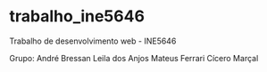 # trabalho_ine5646
Trabalho de desenvolvimento web - INE5646

Grupo:
André Bressan
Leila dos Anjos
Mateus Ferrari
Cícero Marçal
